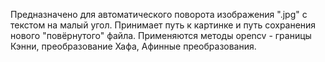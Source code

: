 Предназначено для автоматического поворота изображения ".jpg" с текстом на малый угол. Принимает путь к картинке и путь сохранения нового "повёрнутого" файла.
Применяются методы opencv - границы Кэнни, преобразование Хафа, Афинные преобразования.
